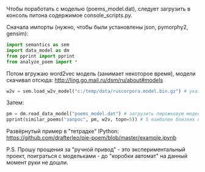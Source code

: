 Чтобы поработать с моделью (poems_model.dat), следует загрузить в консоль питона содержимое console_scripts.py.

Сначала импорты (нужно, чтобы были установлены json, pymorphy2, gensim):
```python
import semantics as sem
import data_model as dm
from pprint import pprint
from analyze_poem import *
```
Потом вгружаю word2vec модель (занимает некоторое время), модели скачивал отсюда: http://ling.go.mail.ru/dsm/ru/about#models
```python
w2v = sem.load_w2v_model("c:/temp/data/ruscorpora.model.bin.gz") # указать путь до word2vec модели
```
Затем:
```python
pm = dm.read_data_model("poems_model.dat") # загрузить пирожковую модель
pprint(similar_poems("запрос", pm, w2v, topn=5)) # 5 наиболее близких к "запросу" пирожка
```

Развёрнутый пример в "тетрадке" IPython: https://github.com/drafterleo/pie-poem/blob/master/example.ipynb

P.S. Прошу прощения за "ручной привод" - это экспериментальный проект, поиграться с модельками - до "коробки автомат" на данный момент руки не дошли.

